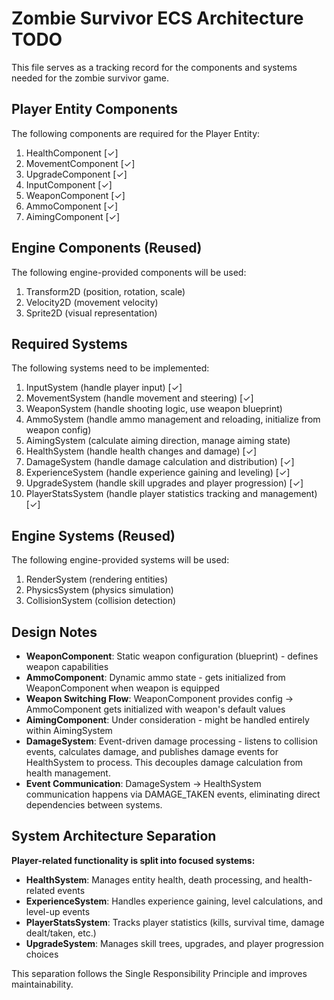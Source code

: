 # Zombie Survivor ECS Architecture TODO

This file serves as a tracking record for the components and systems needed for the zombie survivor game.

## Player Entity Components

The following components are required for the Player Entity:

1. HealthComponent [✓]
2. MovementComponent [✓]
3. UpgradeComponent [✓]
4. InputComponent [✓]
5. WeaponComponent [✓]
6. AmmoComponent [✓]
7. AimingComponent [✓]

## Engine Components (Reused)

The following engine-provided components will be used:

1. Transform2D (position, rotation, scale)
2. Velocity2D (movement velocity)
3. Sprite2D (visual representation)

## Required Systems

The following systems need to be implemented:

1. InputSystem (handle player input) [✓]
2. MovementSystem (handle movement and steering) [✓]  
3. WeaponSystem (handle shooting logic, use weapon blueprint)
4. AmmoSystem (handle ammo management and reloading, initialize from weapon config)
5. AimingSystem (calculate aiming direction, manage aiming state)
6. HealthSystem (handle health changes and damage) [✓]
7. DamageSystem (handle damage calculation and distribution) [✓]
8. ExperienceSystem (handle experience gaining and leveling) [✓]
9. UpgradeSystem (handle skill upgrades and player progression) [✓]
10. PlayerStatsSystem (handle player statistics tracking and management) [✓]

## Engine Systems (Reused)

The following engine-provided systems will be used:

1. RenderSystem (rendering entities)
2. PhysicsSystem (physics simulation)
3. CollisionSystem (collision detection)

## Design Notes

- **WeaponComponent**: Static weapon configuration (blueprint) - defines weapon capabilities
- **AmmoComponent**: Dynamic ammo state - gets initialized from WeaponComponent when weapon is equipped
- **Weapon Switching Flow**: WeaponComponent provides config → AmmoComponent gets initialized with weapon's default values
- **AimingComponent**: Under consideration - might be handled entirely within AimingSystem
- **DamageSystem**: Event-driven damage processing - listens to collision events, calculates damage, and publishes damage events for HealthSystem to process. This decouples damage calculation from health management.
- **Event Communication**: DamageSystem → HealthSystem communication happens via DAMAGE_TAKEN events, eliminating direct dependencies between systems.

## System Architecture Separation

**Player-related functionality is split into focused systems:**

- **HealthSystem**: Manages entity health, death processing, and health-related events
- **ExperienceSystem**: Handles experience gaining, level calculations, and level-up events  
- **PlayerStatsSystem**: Tracks player statistics (kills, survival time, damage dealt/taken, etc.)
- **UpgradeSystem**: Manages skill trees, upgrades, and player progression choices

This separation follows the Single Responsibility Principle and improves maintainability.